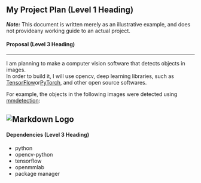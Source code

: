## My Project Plan (Level 1 Heading)
***Note:*** This document is written merely as an illustrative example, and does not provideany working guide to an actual project.

#### Proposal (Level 3 Heading)
---
I am planning to make a computer vision software that detects objects in images.  
In order to build it, I will use opencv, deep learning libraries, such as [TensorFlow](https://www.tensorflow.org/?hl=ko)or[PyTorch](https://pytorch.org/), and other open source softwares. 

For example, the objects in the following images were detected using [mmdetection](https://github.com/open-mmlab/mmdetection):  

![Markdown Logo](https://user-images.githubusercontent.com/12907710/137271636-56ba1cd2-b110-4812-8221-b4c120320aa9.png)
---
#### Dependencies (Level 3 Heading)
- python
- opencv-python
- tensorflow
- openmmlab
- package manager

